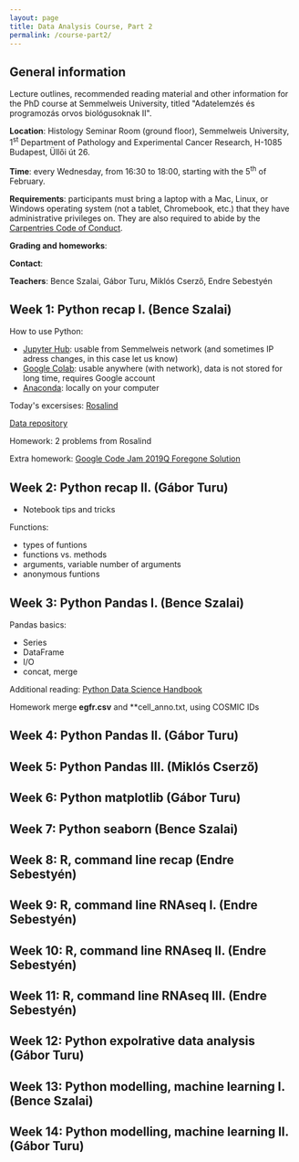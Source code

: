 ```yaml
---
layout: page
title: Data Analysis Course, Part 2
permalink: /course-part2/
---
```


## General information

Lecture outlines, recommended reading material and other information for the PhD
course at Semmelweis University, titled "Adatelemzés és programozás orvos
biológusoknak II".

**Location**: Histology Seminar Room (ground floor), Semmelweis University,
1<sup>st</sup> Department of Pathology and Experimental Cancer Research, H-1085
Budapest, Üllői út 26.

**Time**: every Wednesday, from 16:30 to 18:00, starting with the 5<sup>th</sup>
of February.

**Requirements**: participants must bring a laptop with a Mac, Linux, or Windows
operating system (not a tablet, Chromebook, etc.) that they have administrative
privileges on. They are also required to abide by the [Carpentries Code of
Conduct](https://docs.carpentries.org/topic_folders/policies/code-of-conduct.html).

**Grading and homeworks**:

**Contact**:

**Teachers**: Bence Szalai, Gábor Turu, Miklós Cserző, Endre Sebestyén

## Week 1: Python recap I. (Bence Szalai)
How to use Python:

* [Jupyter Hub](https://10.4.101.2:8000/hub/login): usable from Semmelweis network (and sometimes IP adress changes, in this case let us know)
* [Google Colab](https://colab.research.google.com): usable anywhere (with network), data is not stored for long time, requires Google account
* [Anaconda](https://www.anaconda.com/distribution/): locally on your computer

Today's excersises: [Rosalind](http://rosalind.info/problems/locations/)

[Data repository](https://drive.google.com/drive/folders/1f-3RZ-mrj3PaDMtBIzL79N2qLHBJA1oJ?usp=sharing)

Homework: 2 problems from Rosalind

Extra homework: [Google Code Jam 2019Q Foregone Solution](https://codingcompetitions.withgoogle.com/codejam/round/0000000000051705/0000000000088231)


## Week 2: Python recap II. (Gábor Turu)

 * Notebook tips and tricks

 Functions: 
 * types of funtions
 * functions vs. methods
 * arguments, variable number of arguments 
 * anonymous funtions

## Week 3: Python Pandas I. (Bence Szalai)
Pandas basics:

* Series
* DataFrame
* I/O
* concat, merge

Additional reading: [Python Data Science Handbook](https://jakevdp.github.io/PythonDataScienceHandbook/)

Homework merge **egfr.csv** and **cell_anno.txt, using COSMIC IDs

## Week 4: Python Pandas II. (Gábor Turu)

## Week 5: Python Pandas III. (Miklós Cserző)

## Week 6: Python matplotlib (Gábor Turu)

## Week 7: Python seaborn (Bence Szalai)

## Week 8: R, command line recap (Endre Sebestyén)

## Week 9: R, command line RNAseq I. (Endre Sebestyén)

## Week 10: R, command line RNAseq II. (Endre Sebestyén)

## Week 11: R, command line RNAseq III. (Endre Sebestyén)


## Week 12: Python expolrative data analysis (Gábor Turu)

## Week 13: Python modelling, machine learning I. (Bence Szalai)

## Week 14: Python modelling, machine learning II. (Gábor Turu)
